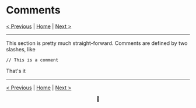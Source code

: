 # Comments

[< Previous](007-foundation-modules.md) | [Home](README.md) | [Next >](009-foundation-control-flow.md)

---

This section is pretty much straight-forward. Comments are defined by two slashes, like
```duck
// This is a comment
```

That's it

---

[< Previous](007-foundation-modules.md) | [Home](README.md) | [Next >](009-foundation-control-flow.md)

<div align="center">🦆</div>
